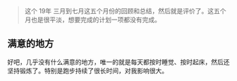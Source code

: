 
> 这个 19年 三月到七月这五个月份的回顾和总结，然后就是评价了。这五个月也是很平淡，想要完成的计划一项都没有完成。

## 满意的地方
好吧，几乎没有什么满意的地方，唯一的就是每天都按时睡觉、按时起床，然后还坚持锻炼了。特别是跑步持续了很长时间，对我影响很大。
